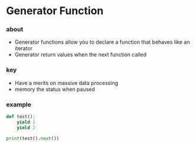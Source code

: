 # Generator Function

### about

- Generator functions allow you to declare a function that behaves like an iterator
- Generator return values when the next function called


### key

- Have a merits on massive data processing
- memory the status when paused

### example

``` python
def test();
    yield 1
    yield 2

print(test().next())

```